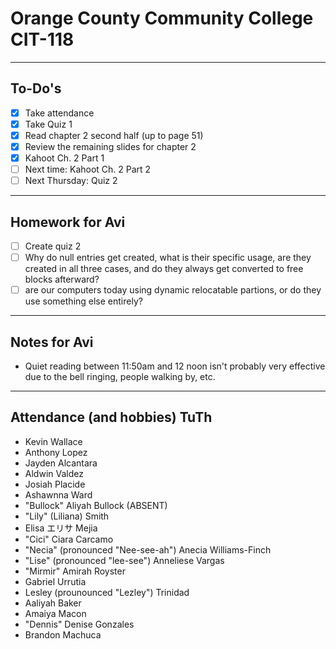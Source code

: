 # Orange County Community College CIT-118

---

## To-Do's

- [x] Take attendance
- [x] Take Quiz 1
- [x] Read chapter 2 second half (up to page 51)
- [x] Review the remaining slides for chapter 2
- [x] Kahoot Ch. 2 Part 1
- [ ] Next time: Kahoot Ch. 2 Part 2
- [ ] Next Thursday: Quiz 2

---

## Homework for Avi

- [ ] Create quiz 2
- [ ] Why do null entries get created, what is their specific usage, are they created in all three cases, and do they always get converted to free blocks afterward?
- [ ] are our computers today using dynamic relocatable partions, or do they use something else entirely?

---

## Notes for Avi

- Quiet reading between 11:50am and 12 noon isn't probably very effective due to the bell ringing, people walking by, etc.

---

## Attendance (and hobbies) TuTh

- Kevin Wallace
- Anthony Lopez
- Jayden Alcantara
- Aldwin Valdez
- Josiah Placide
- Ashawnna Ward
- "Bullock" Aliyah Bullock (ABSENT)
- "Lily" (Liliana) Smith
- Elisa エリサ Mejia
- "Cici" Ciara Carcamo
- "Necia" (pronounced "Nee-see-ah") Anecia Williams-Finch
- "Lise" (pronounced "lee-see") Anneliese Vargas
- "Mirmir" Amirah Royster
- Gabriel Urrutia
- Lesley (prounounced "Lezley") Trinidad
- Aaliyah Baker
- Amaiya Macon
- "Dennis" Denise Gonzales
- Brandon Machuca